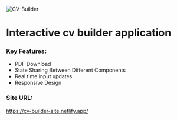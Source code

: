   
![CV-Builder](https://github.com/DanieliusRyliskis/cv-builder/assets/149377426/17ad49aa-988b-4d78-9fcf-3ee9882d4e9a)
# Interactive cv builder application


### Key Features:
- PDF Download
- State Sharing Between Different Components
- Real time input updates
- Responsive Design
  
### Site URL:
https://cv-builder-site.netlify.app/
